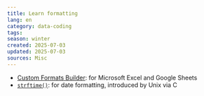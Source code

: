 ```yaml
---
title: Learn formatting
lang: en
category: data-coding
tags: 
season: winter
created: 2025-07-03
updated: 2025-07-03
sources: Misc
---
```


- [Custom Formats Builder](https://customformats.com/): for Microsoft Excel and Google Sheets
- [`strftime()`](https://docs.python.org/3/library/datetime.html#strftime-and-strptime-format-codes): for date formatting, introduced by Unix via C 
